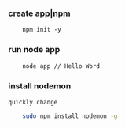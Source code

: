 ### create app|npm
```node
    npm init -y
```
### run node app
```shell
    node app // Hello Word
```
### install nodemon
    quickly change
```sh
    sudo npm install nodemon -g
```